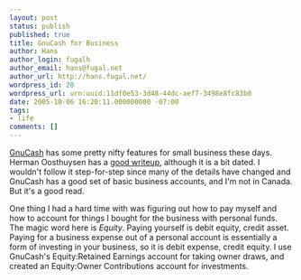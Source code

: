 ```yaml
---
layout: post
status: publish
published: true
title: GnuCash for Business
author: Hans
author_login: fugalh
author_email: hans@fugal.net
author_url: http://hans.fugal.net/
wordpress_id: 28
wordpress_url: urn:uuid:11df0e53-3d48-44dc-aef7-3498e8fc83b0
date: 2005-10-06 16:20:11.000000000 -07:00
tags:
- life
comments: []
---
```

<p><a href="http://gnucash.org/">GnuCash</a> has some pretty nifty features for small
business these days. Herman Oosthuysen has a <a href="http://linas.org/mirrors/www.aerospacesoftware.com/2003.06.21/GNU_Cash_for_Business_users_Howto_Guide.html">good
writeup</a>,
although it is a bit dated. I wouldn't follow it step-for-step since many of
the details have changed and GnuCash has a good set of basic business accounts,
and I'm not in Canada. But it's a good read.</p>

<p>One thing I had a hard time with was figuring out how to pay myself and how to
account for things I bought for the business with personal funds. The magic
word here is <em>Equity</em>. Paying yourself is debit equity, credit asset. Paying
for a business expense out of a personal account is essentially a form of
investing in your business, so it is debit expense, credit equity. I use
GnuCash's Equity:Retained Earnings account for taking owner draws, and created
an Equity:Owner Contributions account for investments.</p>
